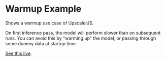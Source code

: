 # Warmup Example

Shows a warmup use case of UpscalerJS.

On first inference pass, the model will perform slower than on subsequent runs. You can avoid this by "warming up" the model, or passing through some dummy data at startup time.

[See this live](https://githubbox.com/thekevinscott/upscalerjs/tree/master/examples/warmup).
